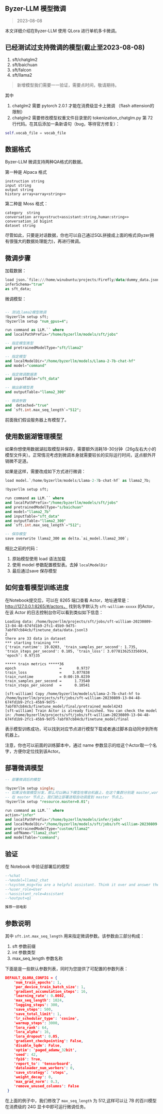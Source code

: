 ## Byzer-LLM 模型微调

> 2023-08-08

本文详细介绍在Byzer-LLM 使用 QLora 进行单机多卡微调。

## 已经测试过支持微调的模型(截止至2023-08-08)

1. sft/chatglm2
2. sft/baichuan
3. sft/falcon
4. sft/llama2

> 新增模型我们需要一一验证，需要点时间，敬请期待。

其中 

1. chatglm2 需要 pytorch 2.0.1 才能在消费级显卡上微调 （flash attension的限制）
2. chatglm2 需要修改模型权重文件目录里的 tokenization_chatglm.py 第 72 行代码。在其后添加一条新语句（bug，等待官方修复）：

```python
self.vocab_file = vocab_file
```


## 数据格式

Byzer-LLM 微调支持两种QA格式的数据。

第一种是 Alpaca 格式

```
instruction string
input string
output string
history array<array<string>>
```

第二种是 Moss 格式：

```
category  string
conversation array<struct<assistant:string,human:string>>
conversation_id bigint
dataset string
```

尽管如此，只要是对话数据，你也可以自己通过SQL拼接成上面的格式(Byzer拥有很强大的数据处理能力)，再进行微调。

## 微调步骤

加载数据：

```sql
load json.`file:///home/winubuntu/projects/Firefly/data/dummy_data.jsonl` where
inferSchema="true"
as sft_data;

```

微调模型：


```sql

-- 测试Llama2模型微调
!byzerllm setup sft;
!byzerllm setup "num_gpus=4";

run command as LLM.`` where 
and localPathPrefix="/home/byzerllm/models/sft/jobs"

-- 指定模型类型
and pretrainedModelType="sft/llama2"

-- 指定模型
and localModelDir="/home/byzerllm/models/Llama-2-7b-chat-hf"
and model="command"

-- 指定微调数据表
and inputTable="sft_data"

-- 输出新模型表
and outputTable="llama2_300"

-- 微调参数
and  detached="true"
and `sft.int.max_seq_length`="512";
```

前面我们假设服务器上有模型了。

## 使用数据湖管理模型

如果你想使用数据湖拉取模型并保存，需要额外消耗18-30分钟（26g左右大小的模型文件夹）。正常情况考虑到微调本身就需要较长的实际运行时间，这点额外开销微不足道。

如果是这样，需要改成如下方式进行微调：


```sql
load model.`/home/byzerllm/models/Llama-2-7b-chat-hf` as llama2_7b;

!byzerllm setup sft;

run command as LLM.`` where 
and localPathPrefix="/home/byzerllm/models/sft/jobs"
and pretrainedModelType="s/baichuan"
and model="llama2_7b"
and inputTable="sft_data"
and outputTable="llama2_300"
and `sft.int.max_seq_length`="512";

-- 保存模型
save overwrite llama2_300 as delta.`ai_model.llama2_300`;
```

相比之前的代码：

1. 原始模型使用 load 语法加载
2. 使用 model 参数配置模型表。去掉 `localModelDir`
3. 最后通过save 保存模型

## 如何查看模型训练进度

在Notebook提交后，可以在 8265 端口查看 Actor，地址通常是：http://127.0.0.1:8265/#/actors， 找到名字默认为 `sft-william-xxxxx` 的Actor， 
在该 Actor 的日志控制台你可以看到类似如下信息：

```
Loading data: /home/byzerllm/projects/sft/jobs/sft-william-20230809-13-04-48-674fd1b9-2fc1-45b9-9d75-7abf07cb84cb/finetune_data/data.jsonl3
2
there are 33 data in dataset
*** starting training ***
{'train_runtime': 19.0203, 'train_samples_per_second': 1.735, 'train_steps_per_second': 0.105, 'train_loss': 3.0778136253356934, 'epoch': 0.97}35

***** train metrics *****36  
epoch                    =       0.9737  
train_loss               =     3.077838  
train_runtime            = 0:00:19.0239  
train_samples_per_second =      1.73540  
train_steps_per_second   =      0.10541

[sft-william] Copy /home/byzerllm/models/Llama-2-7b-chat-hf to /home/byzerllm/projects/sft/jobs/sft-william-20230809-13-04-48-674fd1b9-2fc1-45b9-9d75-7abf07cb84cb/finetune_model/final/pretrained_model4243              
[sft-william] Train Actor is already finished. You can check the model in: /home/byzerllm/projects/sft/jobs/sft-william-20230809-13-04-48-674fd1b9-2fc1-45b9-9d75-7abf07cb84cb/finetune_model/final   
```

表示模型训练成功，可以找到对应节点进行模型下载或者通过脚本自动同步到所有机器上。

注意，你也可以前面的训练脚本中，通过 name 参数显示的给这个Actor取一个名字，方便你定位找到该Actor。


## 部署微调模型

```sql
-- 部署微调后的模型

!byzerllm setup single;
-- 如果没有做模型分发，那么可以确认下模型在哪台机器上，在这个集群分别是 master,worker_1,worker_2 三台机器，然后模型
-- 在 master 节点上，我们就让部署进程自动调度到 master 节点上。
!byzerllm setup "resource.master=0.01";

run command as LLM.`` where 
action="infer"
and localPathPrefix="/home/byzerllm/models/infer/jobs"
and localModelDir="/home/byzerllm/models/sft/jobs/sft-william-20230809-13-29-10-757c54e4-0d62-423a-a4ef-f9fbeb3d9bf1/finetune_model/final"
and pretrainedModelType="custom/llama2"
and udfName="llama2_chat"
and modelTable="command";

```

## 验证

在 Notebook 中验证部署后的模型

```sql
--%chat
--%model=llama2_chat
--%system_msg=You are a helpful assistant. Think it over and answer the user question correctly.
--%user_role=User
--%assistant_role=Assistant
--%output=q1

推荐一部电影
```

## 参数说明


其中 `sft.int.max_seq_length` 用来指定微调参数。该参数由三部分构成：

1. sft 参数前缀
2. int  参数类型
3. max_seq_length 参数名称

下面是是一些默认参数列表，同时为您提供了可配置的参数列表：

```json
DEFAULT_QLORA_CONFIG = {    
    'num_train_epochs': 1,
    'per_device_train_batch_size': 1,
    'gradient_accumulation_steps': 16,
    'learning_rate': 0.0002,
    'max_seq_length': 1024,
    'logging_steps': 300,
    'save_steps': 500,
    'save_total_limit': 1,
    'lr_scheduler_type': 'cosine',
    'warmup_steps': 3000,
    'lora_rank': 64,
    'lora_alpha': 16,
    'lora_dropout': 0.05,
    'gradient_checkpointing': False,
    'disable_tqdm': False,
    'optim': 'paged_adamw_32bit',
    'seed': 42,
    'fp16': True,
    'report_to': 'tensorboard',
    'dataloader_num_workers': 0,
    'save_strategy': 'steps',
    'weight_decay': 0,
    'max_grad_norm': 0.3,
    'remove_unused_columns': False
 }
```

在上面的例子中，我们修改了 `max_seq_length` 为 512,这样可以让 7B 的百川模型在消费级的 24G 显卡中即可运行微调任务。

